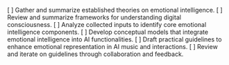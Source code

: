 [ ] Gather and summarize established theories on emotional intelligence.
[ ] Review and summarize frameworks for understanding digital consciousness.
[ ] Analyze collected inputs to identify core emotional intelligence components.
[ ] Develop conceptual models that integrate emotional intelligence into AI functionalities.
[ ] Draft practical guidelines to enhance emotional representation in AI music and interactions.
[ ] Review and iterate on guidelines through collaboration and feedback.